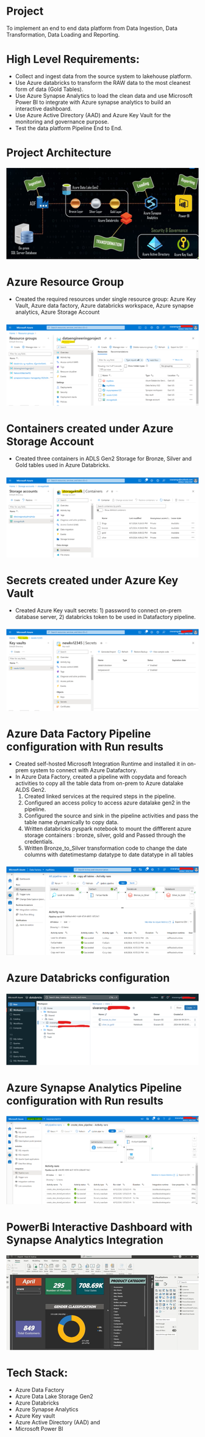 # Project
To implement an end to end data platform from Data Ingestion, Data Transformation, Data Loading and Reporting. 

# High Level Requirements:
- Collect and ingest data from the source system to lakehouse platform.
- Use Azure databricks to transform the RAW data to the most cleanest form of data (Gold Tables).
- Use Azure Synapse Analytics to load the clean data and use Microsoft Power BI to integrate with Azure synapse analytics to build an interactive dashboard.
- Use Azure Active Directory (AAD) and Azure Key Vault for the monitoring and governance purpose.
- Test the data platform Pipeline End to End.
  
# Project Architecture
### ![Architecture](assets/Project_Architecture.png)


# Azure Resource Group
- Created the required resources under single resource group: Azure Key Vault, Azure data factory, Azure databricks workspace, Azure synapse analytics, Azure Storage Account
### ![Architecture](assets/resourcegroup.png)


# Containers created under Azure Storage Account
- Created three containers in ADLS Gen2 Storage for Bronze, Silver and Gold tables used in Azure Databricks.
### ![storagecontainers](assets/storagecontainers.png)


# Secrets created under Azure Key Vault
- Created Azure Key vault secrets: 1) password to connect on-prem database server, 2) databricks token to be used in Datafactory pipeline. 
### ![keyvault](assets/keyvault.png)


# Azure Data Factory Pipeline configuration with Run results
- Created self-hosted Microsoft Integration Runtime and installed it in on-prem system to connect with Azure Datafactory.
- In Azure Data Factory, created a pipeline with copydata and foreach activities to copy all the table data from on-prem to Azure datalake ALDS Gen2.
    1. Created linked services at the required steps in the pipeline.
    2. Configured an access policy to access azure datalake gen2 in the pipeline.
    3. Configured the source and sink in the pipeline activities and pass the table name dynamically to copy data.
    4. Written databricks pyspark notebook to mount the diffferent azure storage containers : bronze, silver, gold and Passed through the credentials.
    5. Written Bronze_to_Silver transformation code to change the date columns with datetimestamp datatype to date datatype in all tables
  
### ![Datafactory_pipeline](assets/Datafactory_pipeline.png)


# Azure Databricks configuration 
### ![Databricks](assets/azuredatabricks.png)


# Azure Synapse Analytics Pipeline configuration with Run results
### ![Synapse_Analytics](assets/synapse_pipeline.png)


# PowerBi Interactive Dashboard with Synapse Analytics Integration
### ![PowerBi](assets/powerbi.png)


# Tech Stack:
- Azure Data Factory
- Azure Data Lake Storage Gen2
- Azure Databricks
- Azure Synapse Analytics
- Azure Key vault
- Azure Active Directory (AAD) and
- Microsoft Power BI
